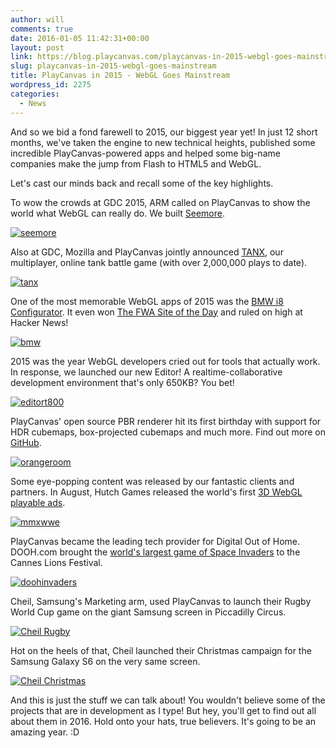 ```yaml
---
author: will
comments: true
date: 2016-01-05 11:42:31+00:00
layout: post
link: https://blog.playcanvas.com/playcanvas-in-2015-webgl-goes-mainstream/
slug: playcanvas-in-2015-webgl-goes-mainstream
title: PlayCanvas in 2015 - WebGL Goes Mainstream
wordpress_id: 2275
categories:
  - News
---
```


And so we bid a fond farewell to 2015, our biggest year yet! In just 12 short months, we've taken the engine to new technical heights, published some incredible PlayCanvas-powered apps and helped some big-name companies make the jump from Flash to HTML5 and WebGL.

Let's cast our minds back and recall some of the key highlights.

To wow the crowds at GDC 2015, ARM called on PlayCanvas to show the world what WebGL can really do. We built [Seemore](http://seemore.playcanvas.com/).

[![seemore](https://blog.playcanvas.com/wp-content/uploads/2015/04/seemore.jpg)](https://blog.playcanvas.com/wp-content/uploads/2015/04/seemore.jpg)

Also at GDC, Mozilla and PlayCanvas jointly announced [TANX](https://tanx.io/), our multiplayer, online tank battle game (with over 2,000,000 plays to date).

[![tanx](https://blog.playcanvas.com/wp-content/uploads/2016/01/tanx.jpg)](https://blog.playcanvas.com/wp-content/uploads/2016/01/tanx.jpg)

One of the most memorable WebGL apps of 2015 was the [BMW i8 Configurator](http://car.playcanvas.com/). It even won [The FWA Site of the Day](http://www.thefwa.com/site/next-generation-car-configurator) and ruled on high at Hacker News!

[![bmw](https://blog.playcanvas.com/wp-content/uploads/2016/01/bmw.jpg)](https://blog.playcanvas.com/wp-content/uploads/2016/01/bmw.jpg)

2015 was the year WebGL developers cried out for tools that actually work. In response, we launched our new Editor! A realtime-collaborative development environment that's only 650KB? You bet!

[![editort800](https://blog.playcanvas.com/wp-content/uploads/2016/01/editort800.png)](https://blog.playcanvas.com/wp-content/uploads/2016/01/editort800.png)

PlayCanvas' open source PBR renderer hit its first birthday with support for HDR cubemaps, box-projected cubemaps and much more. Find out more on [GitHub](https://github.com/playcanvas/engine).

[![orangeroom](https://blog.playcanvas.com/wp-content/uploads/2016/01/orangeroom.jpg)](https://blog.playcanvas.com/wp-content/uploads/2016/01/orangeroom.jpg)

Some eye-popping content was released by our fantastic clients and partners. In August, Hutch Games released the world's first [3D WebGL playable ads](http://mmx.playcanvas.com/?truck=tripleh).

[![mmxwwe](https://blog.playcanvas.com/wp-content/uploads/2016/01/mmxwwe.jpg)](https://blog.playcanvas.com/wp-content/uploads/2016/01/mmxwwe.jpg)

PlayCanvas became the leading tech provider for Digital Out of Home. DOOH.com brought the [world's largest game of Space Invaders](https://vimeo.com/136313614) to the Cannes Lions Festival.

[![doohinvaders](https://blog.playcanvas.com/wp-content/uploads/2015/06/doohinvaders.jpg)](https://blog.playcanvas.com/wp-content/uploads/2015/06/doohinvaders.jpg)

Cheil, Samsung's Marketing arm, used PlayCanvas to launch their Rugby World Cup game on the giant Samsung screen in Piccadilly Circus.

[![Cheil Rugby](https://blog.playcanvas.com/wp-content/uploads/2016/01/Cheil_Banner.jpg)](https://blog.playcanvas.com/wp-content/uploads/2016/01/Cheil_Banner.jpg)

Hot on the heels of that, Cheil launched their Christmas campaign for the Samsung Galaxy S6 on the very same screen.

[![Cheil Christmas](https://blog.playcanvas.com/wp-content/uploads/2016/01/DSC_0094-small.jpg)](https://blog.playcanvas.com/wp-content/uploads/2016/01/DSC_0094-small.jpg)

And this is just the stuff we can talk about! You wouldn't believe some of the projects that are in development as I type! But hey, you'll get to find out all about them in 2016. Hold onto your hats, true believers. It's going to be an amazing year. :D
